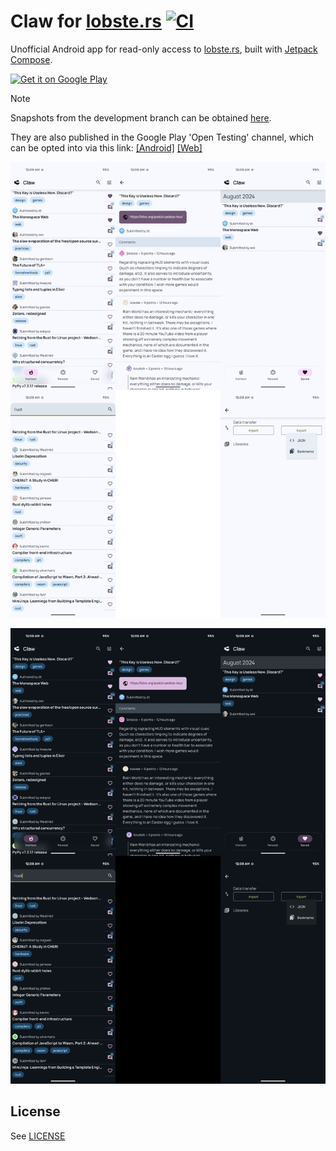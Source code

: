 # Claw for [lobste.rs](https://lobste.rs) [![CI](https://github.com/msfjarvis/compose-lobsters/actions/workflows/ci.yml/badge.svg)](https://github.com/msfjarvis/compose-lobsters/actions/workflows/ci.yml)

Unofficial Android app for read-only access to [lobste.rs](https://lobste.rs), built with [Jetpack Compose](https://developer.android.com/jetpack/compose).

<a href="https://play.google.com/store/apps/details?id=dev.msfjarvis.claw.android">
  <img src="https://play.google.com/intl/en_us/badges/static/images/badges/en_badge_web_generic.png"
       alt="Get it on Google Play"
       height="80" />
</a>

> [!NOTE]
> Snapshots from the development branch can be obtained [here](https://github.com/msfjarvis/compose-lobsters/releases/tag/latest).
>
> They are also published in the Google Play 'Open Testing' channel, which can be opted into via this link: [[Android]](https://play.google.com/store/apps/details?id=dev.msfjarvis.claw.android) [[Web]](https://play.google.com/apps/testing/dev.msfjarvis.claw.android)

<img src="https://github.com/msfjarvis/compose-lobsters/blob/main/.github/readme_feature_light.webp#gh-light-mode-only"
     alt="A grid of screenshots from the app, in clockwise order: the main screen, the comments page, the search page and the saved posts page"
     width="550" />

<img src="https://github.com/msfjarvis/compose-lobsters/blob/main/.github/readme_feature_dark.webp#gh-dark-mode-only"
     alt="A grid of screenshots from the app, in clockwise order: the main screen, the comments page, the search page and the saved posts page"
     width="550" />

## License

See [LICENSE](LICENSE)
